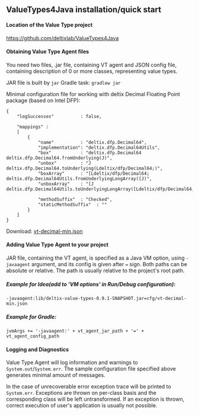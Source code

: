## ValueTypes4Java installation/quick start

#### Location of the Value Type project
https://github.com/deltixlab/ValueTypes4Java

#### Obtaining Value Type Agent files
You need two files, .jar file, containing VT agent and JSON config file, containing description of 0 or more classes, representing value types.

JAR file is built by `jar` Gradle task:
`gradlew jar`


Minimal configuration file for working with deltix Decimal Floating Point package (based on Intel DFP):
```
{
	"logSuccesses"          : false,

	"mappings" :
	[
		{
			"name"          : "deltix.dfp.Decimal64",
			"implementation": "deltix.dfp.Decimal64Utils",
			"box"           : "deltix.dfp.Decimal64 deltix.dfp.Decimal64.fromUnderlying(J)",
			"unbox"         : "J deltix.dfp.Decimal64.toUnderlying(Ldeltix/dfp/Decimal64;)",
			"boxArray"      : "[Ldeltix/dfp/Decimal64; deltix.dfp.Decimal64Utils.fromUnderlyingLongArray([J)",
			"unboxArray"    : "[J deltix.dfp.Decimal64Utils.toUnderlyingLongArray([Ldeltix/dfp/Decimal64;)",

			"methodSuffix"  : "Checked",
			"staticMethodSuffix"  : ""
		}
	]
}
```
Download: [vt-decimal-min.json](../cfg/vt-decimal-min.json)

#### Adding Value Type Agent to your project
JAR file, containing the VT agent, is specified as a Java VM option, using `-javaagent` argument, and its config is given after `=` sign. Both paths can be absolute or relative. The path is usually relative to the project's root path.

##### Example for Idea(add to 'VM options' in Run/Debug configuration):
`-javaagent:lib/deltix-value-types-0.9.1-SNAPSHOT.jar=cfg/vt-decimal-min.json`

##### Example for Gradle:

`jvmArgs += '-javaagent:' + vt_agent_jar_path + '=' + vt_agent_config_path`

#### Logging and Diagnostics
Value Type Agent will log information and warnings to `System.out`/`System.err`. The sample configuration file specified above generates minimal amount of messages.

In the case of unrecoverable error exception trace will be printed to `System.err`. Exceptions are thrown on per-class basis and the corresponding class will be left untransformed.
If an exception is thrown, correct execution of user's application is usually not possible.